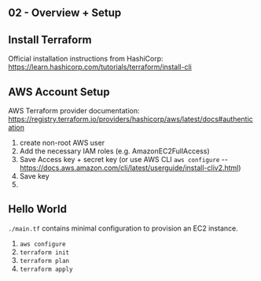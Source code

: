 ## 02 - Overview + Setup

## Install Terraform

Official installation instructions from HashiCorp: https://learn.hashicorp.com/tutorials/terraform/install-cli

## AWS Account Setup

AWS Terraform provider documentation: https://registry.terraform.io/providers/hashicorp/aws/latest/docs#authentication

1) create non-root AWS user
2) Add the necessary IAM roles (e.g. AmazonEC2FullAccess)
3) Save Access key + secret key (or use AWS CLI `aws configure` -- https://docs.aws.amazon.com/cli/latest/userguide/install-cliv2.html)
4) Save key
5) 



## Hello World

`./main.tf` contains minimal configuration to provision an EC2 instance.

1) `aws configure`
2) `terraform init`
3) `terraform plan`
4) `terraform apply`
